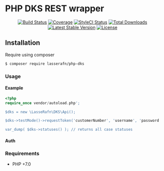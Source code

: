 # PHP DKS REST wrapper
 
<p align="center"> 
<a href="https://travis-ci.org/LasseRafn/php-dks"><img src="https://img.shields.io/travis/LasseRafn/php-dks.svg?style=flat-square" alt="Build Status"></a>
<a href="https://coveralls.io/github/LasseRafn/php-dks"><img src="https://img.shields.io/coveralls/LasseRafn/php-dks.svg?style=flat-square" alt="Coverage"></a>
<a href="https://styleci.io/repos/106525200"><img src="https://styleci.io/repos/106525200/shield?branch=master" alt="StyleCI Status"></a>
<a href="https://packagist.org/packages/LasseRafn/php-dks"><img src="https://img.shields.io/packagist/dt/LasseRafn/php-dks.svg?style=flat-square" alt="Total Downloads"></a>
<a href="https://packagist.org/packages/LasseRafn/php-dks"><img src="https://img.shields.io/packagist/v/LasseRafn/php-dks.svg?style=flat-square" alt="Latest Stable Version"></a>
<a href="https://packagist.org/packages/LasseRafn/php-dks"><img src="https://img.shields.io/packagist/l/LasseRafn/php-dks.svg?style=flat-square" alt="License"></a>
</p>

## Installation

Require using composer

``` bash
$ composer require lasserafn/php-dks
```

### Usage

#### Example

``` php
<?php  
require_once vendor/autoload.php';

$dks = new \LasseRafn\DKS\Api();

$dks->testMode()->requestToken('customerNumber', 'username', 'password');

var_dump( $dks->statuses() ); // returns all case statuses
```

#### Auth

### Requirements

* PHP +7.0